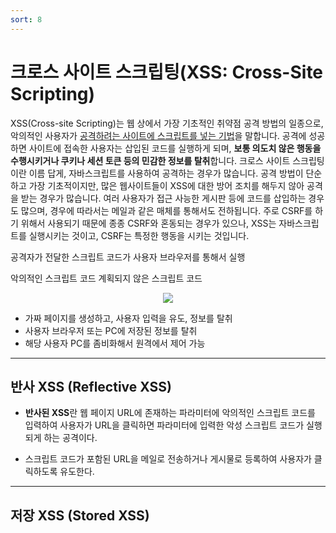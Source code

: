 ```yaml
---
sort: 8
---
```


# 크로스 사이트 스크립팅(XSS: Cross-Site Scripting)

XSS(Cross-site Scripting)는 웹 상에서 가장 기초적인 취약점 공격 방법의 일종으로, 악의적인 사용자가 <u>공격하려는 사이트에 스크립트를 넣는 기법</u>을 말합니다. 공격에 성공하면 사이트에 접속한 사용자는 삽입된 코드를 실행하게 되며, **보통 의도치 않은 행동을 수행시키거나 쿠키나 세션 토큰 등의 민감한 정보를 탈취**합니다. 크로스 사이트 스크립팅이란 이름 답게, 자바스크립트를 사용하여 공격하는 경우가 많습니다. 공격 방법이 단순하고 가장 기초적이지만, 많은 웹사이트들이 XSS에 대한 방어 조치를 해두지 않아 공격을 받는 경우가 많습니다. 여러 사용자가 접근 사능한 게시판 등에 코드를 삽입하는 경우도 많으며, 경우에 따라서는 메일과 같은 매체를 통해서도 전하됩니다. 주로 CSRF를 하기 위해서 사용되기 때문에 종종 CSRF와 혼동되는 경우가 있으나, XSS는 자바스크립트를 실행시키는 것이고, CSRF는 특정한 행동을 시키는 것입니다.

공격자가 전달한 스크립트 코드가 사용자 브라우저를 통해서 실행

악의적인 스크립트 코드
계획되지 않은 스크립트 코드

<center><img src = "https://user-images.githubusercontent.com/76420201/107176952-fad33280-6a13-11eb-8af1-5e471960eb95.jpg"></center>

- 가짜 페이지를 생성하고, 사용자 입력을 유도, 정보를 탈취
- 사용자 브라우저 또는 PC에 저장된 정보를 탈취
- 해당 사용자 PC를 좀비화해서 원격에서 제어 가능

---

## 반사 XSS (Reflective XSS)
 
- **반사된 XSS**란 웹 페이지 URL에 존재하는 파라미터에 악의적인 스크립트 코드를 입력하여 사용자가 URL을 클릭하면 파라미터에 입력한 악성 스크립트 코드가 실행되게 하는 공격이다. 

- 스크립트 코드가 포함된 URL을 메일로 전송하거나 게시물로 등록하여 사용자가 클릭하도록 유도한다.

---

## 저장 XSS (Stored XSS)